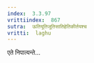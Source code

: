 ```yaml
---
index:  3.3.97
vrittiindex:  867
sutra:  ऊतियूतिजूतिसातिहेतिकीर्तयश्च
vritti:  laghu 
---
```


एते निपात्यन्ते...

